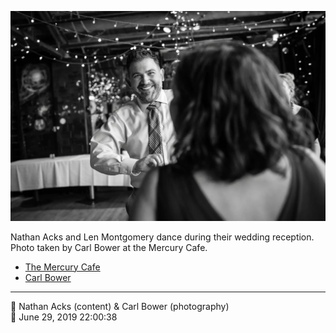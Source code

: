 ![Nathan Acks and Len Montgomery dance](assets/4c6e45720e8fef6be9846c2e7c150834.webp)

Nathan Acks and Len Montgomery dance during their wedding reception. Photo taken by Carl Bower at the Mercury Cafe.

* [The Mercury Cafe](http://mercurycafe.com)
* [Carl Bower](https://carlbowerphotos.com)

- - - -

<span aria-hidden="true">👥</span> Nathan Acks (content) & Carl Bower (photography)  
<span aria-hidden="true">📅</span> June 29, 2019 22:00:38
